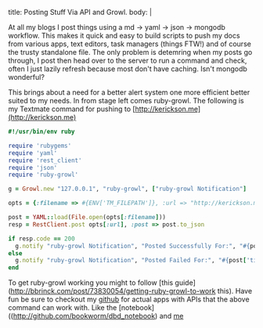 title: Posting Stuff Via API and Growl.
body: |   

At all my blogs I post things using a md -> yaml -> json -> mongodb workflow. This makes it quick and easy to build scripts to push my docs from various apps,
text editors, task managers (things FTW!) and of course the trusty standalone file. The only problem is detemring when my posts go through, I post then head
over to the server to run a command and check, often I just lazily refresh because most don't have caching. Isn't mongodb wonderful?

 This brings about a need for a better alert system one more efficient better suited to my needs. In from stage left comes ruby-growl. The following is my
Textmate command for pushing to [http://kerickson.me](http://kerickson.me)

```ruby   
#!/usr/bin/env ruby

require 'rubygems'
require 'yaml' 
require 'rest_client'  
require 'json'
require 'ruby-growl'

g = Growl.new "127.0.0.1", "ruby-growl", ["ruby-growl Notification"]

opts = {:filename => #{ENV['TM_FILEPATH']}, :url => "http://kerickson.me/api/posts/create"}  

post = YAML::load(File.open(opts[:filename])) 
resp = RestClient.post opts[:url], :post => post.to_json

if resp.code == 200 
  g.notify "ruby-growl Notification", "Posted Successfully For:", "#{post['title']}"
else 
  g.notify "ruby-growl Notification", "Posted Failed For:", "#{post['title']}"
end
```   
  
To get ruby-growl working you might to follow [this guide](http://bbrinck.com/post/73830054/getting-ruby-growl-to-work this).
Have fun be sure to checkout my [github](http://github.com/bookworm) for actual apps with APIs that the above command can work with. Like the [notebook]((http://github.com/bookworm/dbd_notebook) and [me](http://github.com/bookworm/me)  